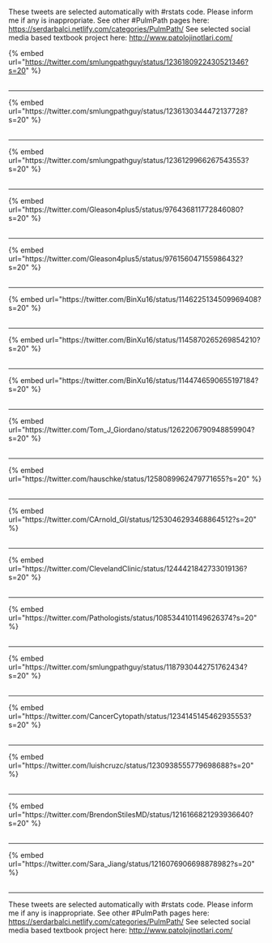 

These tweets are selected automatically with #rstats code. Please inform me if any is inappropriate.
See other #PulmPath pages here: https://serdarbalci.netlify.com/categories/PulmPath/ 
See selected social media based textbook project here: http://www.patolojinotlari.com/

{% embed url="https://twitter.com/smlungpathguy/status/1236180922430521346?s=20" %}<br>
<br>
<hr>
{% embed url="https://twitter.com/smlungpathguy/status/1236130344472137728?s=20" %}<br>
<br>
<hr>
{% embed url="https://twitter.com/smlungpathguy/status/1236129966267543553?s=20" %}<br>
<br>
<hr>
{% embed url="https://twitter.com/Gleason4plus5/status/976436811772846080?s=20" %}<br>
<br>
<hr>
{% embed url="https://twitter.com/Gleason4plus5/status/976156047155986432?s=20" %}<br>
<br>
<hr>
{% embed url="https://twitter.com/BinXu16/status/1146225134509969408?s=20" %}<br>
<br>
<hr>
{% embed url="https://twitter.com/BinXu16/status/1145870265269854210?s=20" %}<br>
<br>
<hr>
{% embed url="https://twitter.com/BinXu16/status/1144746590655197184?s=20" %}<br>
<br>
<hr>
{% embed url="https://twitter.com/Tom_J_Giordano/status/1262206790948859904?s=20" %}<br>
<br>
<hr>
{% embed url="https://twitter.com/hauschke/status/1258089962479771655?s=20" %}<br>
<br>
<hr>
{% embed url="https://twitter.com/CArnold_GI/status/1253046293468864512?s=20" %}<br>
<br>
<hr>
{% embed url="https://twitter.com/ClevelandClinic/status/1244421842733019136?s=20" %}<br>
<br>
<hr>
{% embed url="https://twitter.com/Pathologists/status/1085344101149626374?s=20" %}<br>
<br>
<hr>
{% embed url="https://twitter.com/smlungpathguy/status/1187930442751762434?s=20" %}<br>
<br>
<hr>
{% embed url="https://twitter.com/CancerCytopath/status/1234145145462935553?s=20" %}<br>
<br>
<hr>
{% embed url="https://twitter.com/luishcruzc/status/1230938555779698688?s=20" %}<br>
<br>
<hr>
{% embed url="https://twitter.com/BrendonStilesMD/status/1216166821293936640?s=20" %}<br>
<br>
<hr>
{% embed url="https://twitter.com/Sara_Jiang/status/1216076906698878982?s=20" %}<br>
<br>
<hr>


These tweets are selected automatically with #rstats code. Please inform me if any is inappropriate.
See other #PulmPath pages here: https://serdarbalci.netlify.com/categories/PulmPath/ 
See selected social media based textbook project here: http://www.patolojinotlari.com/
